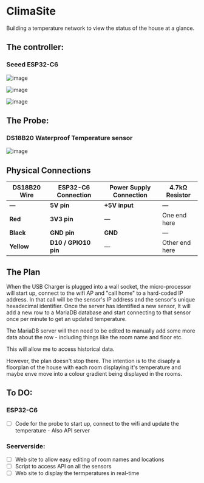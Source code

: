 # ClimaSite
Building a temperature network to view the status of the house at a glance.


## The controller:

### Seeed ESP32-C6

![image](https://github.com/user-attachments/assets/e8d951df-8d4a-44dd-a488-af3d2030030b)

![image](https://github.com/user-attachments/assets/032e0e83-2637-41fe-9aa3-2b1b53b858fe)

![image](https://github.com/user-attachments/assets/516f22a8-61ab-40cb-93ee-9342d2b8df12)


## The Probe:

### DS18B20 Waterproof Temperature sensor

![image](https://github.com/user-attachments/assets/e8cadad7-a3e1-4a98-bbe0-c2164b57896c)


## Physical Connections

| DS18B20 Wire | ESP32-C6 Connection  | Power Supply Connection | 4.7kΩ Resistor |
| ------------ | -------------------- | ----------------------- | -------------- |
| —            | **5V pin**           | **+5V input**           | —              |
| **Red**      | **3V3 pin**          | —                       | One end here   |
| **Black**    | **GND pin**          | **GND**                 | —              |
| **Yellow**   | **D10 / GPIO10 pin** | —                       | Other end here |


## The Plan

When the USB Charger is plugged into a wall socket, the micro-processor will start up, connect to the wifi AP and "call home" to a hard-coded IP address. In that call will be the sensor's IP address and the sensor's unique hexadecimal identifier. Once the server has identified a new sensor, It will add a new row to a MariaDB database and start connecting to that sensor once per minute to get an updated temperature.

The MariaDB server will then need to be edited to manually add some more data about the row - including things like the room name and floor etc.

This will allow me to access historical data.

However, the plan doesn't stop there. The intention is to the disaply a floorplan of the house with each room displaying it's temperature and maybe enve move into a colour gradient being displayed in the rooms.

## To DO:

### ESP32-C6

- [ ] Code for the probe to start up, connect to the wifi and update the temperature - Also API server

### Seerverside: 

- [ ] Web site to allow easy editing of room names and locations
- [ ] Script to access API on all the sensors
- [ ] Web site to display the termperatures in real-time
